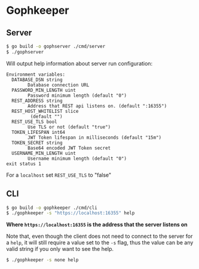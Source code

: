 # Gophkeeper

## Server

```bash
$ go build -o gophserver ./cmd/server
$ ./gophserver
```
Will output help information about server run configuration:
```
Environment variables:
  DATABASE_DSN string
        Database connection URL
  PASSWORD_MIN_LENGTH uint
        Password minimum length (default "0")
  REST_ADDRESS string
        Address that REST api listens on. (default ":16355")
  REST_HOST_WHITELIST slice
         (default "")
  REST_USE_TLS bool
        Use TLS or not (default "true")
  TOKEN_LIFESPAN int64
        JWT Token lifespan in milliseconds (default "15m")
  TOKEN_SECRET string
        Base64 encoded JWT Token secret
  USERNAME_MIN_LENGTH uint
        Username minimum length (default "0")
exit status 1
```

For a `localhost` set `REST_USE_TLS` to "false"

## CLI

```bash
$ go build -o gophkeeper ./cmd/cli
$ ./gophkeeper -s "https://localhost:16355" help
```

__Where `https://localhost:16355` is the address that the server listens on__

Note that, even though the client does not need to connect to the
server for a `help`, it will still require a value set to the `-s` flag,
thus the value can be any valid string if you only want to see the help.
```bash
$ ./gophkeeper -s none help
```
